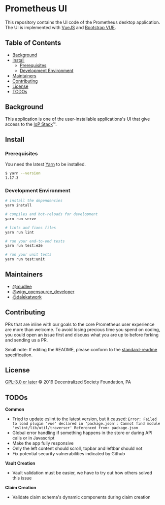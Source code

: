 # Prometheus UI

This repository contains the UI code of the Prometheus desktop application. The UI is implemented
with [VueJS](https://vuejs.org/) and [Bootstrap VUE](https://bootstrap-vue.js.org/).

## Table of Contents <!-- omit in toc -->

- [Background](#Background)
- [Install](#Install)
  - [Prerequisites](#Prerequisites)
  - [Development Environment](#Development-Environment)
- [Maintainers](#Maintainers)
- [Contributing](#Contributing)
- [License](#License)
- [TODOs](#TODOs)


## Background

This application is one of the user-installable applications's UI that give access to
the [IoP Stack](https://iop.global/the-iop-stack/)™.

## Install

### Prerequisites

You need the latest [Yarn](https://yarnpkg.com/en/) to be installed.

```sh
$ yarn --version
1.17.3
```

### Development Environment

```sh
# install the dependencies
yarn install
```

```sh
# compiles and hot-reloads for development
yarn run serve
```

```sh
# lints and fixes files
yarn run lint
```

```sh
# run your end-to-end tests
yarn run test:e2e
```

```sh
# run your unit tests
yarn run test:unit
```

## Maintainers

* [@mudlee](https://github.com/mudlee)
* [@wigy_opensource_developer](https://github.com/wigy_opensource_developer)
* [@dalekatwork](https://github.com/dalekatwork)

## Contributing

PRs that are inline with our goals to the core Prometheus user experience are
more than welcome. To avoid losing precious time you spend on coding, you could
open an issue first and discuss what you are up to before forking and sending us
a PR.

Small note: If editing the README, please conform to the
[standard-readme](https://github.com/RichardLitt/standard-readme) specification.

## License

[GPL-3.0 or later](https://spdx.org/licenses/GPL-3.0-or-later)
© 2019 Decentralized Society Foundation, PA


## TODOs

**Common**
* Tried to update eslint to the latest version, but it caused: `Error: Failed to load plugin 'vue' declared in 'package.json': Cannot find module 'eslint/lib/util/traverser'
Referenced from: package.json`
* Global error handling if something happens in the store or during API calls or in Javascript
* Make the app fully responsive
* Only the left content should scroll, topbar and leftbar should not
* Fix potential security vulnerabilities indicated by Github

**Vault Creation**
* Vault validation must be easier, we have to try out how others solved this issue

**Claim Creation**
* Validate claim schema's dynamic components during claim creation
